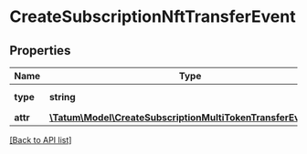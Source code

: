 # CreateSubscriptionNftTransferEvent

## Properties

Name | Type | Description | Notes
------------ | ------------- | ------------- | -------------
**type** | **string** | Type of the subscription. |
**attr** | [**\Tatum\Model\CreateSubscriptionMultiTokenTransferEventAttr**](CreateSubscriptionMultiTokenTransferEventAttr.md) |  |

[[Back to API list]](../../README.md#api-endpoints)

